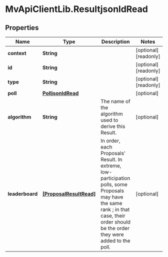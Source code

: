 # MvApiClientLib.ResultjsonldRead

## Properties

Name | Type | Description | Notes
------------ | ------------- | ------------- | -------------
**context** | **String** |  | [optional] [readonly] 
**id** | **String** |  | [optional] [readonly] 
**type** | **String** |  | [optional] [readonly] 
**poll** | [**PolljsonldRead**](PolljsonldRead.md) |  | [optional] 
**algorithm** | **String** | The name of the algorithm used to derive this Result. | [optional] 
**leaderboard** | [**[ProposalResultRead]**](ProposalResultRead.md) | In order, each Proposals&#39; Result.  In extreme, low-participation polls, some Proposals may have the same rank ; in that case, their order should be the order they were added to the poll. | [optional] 


